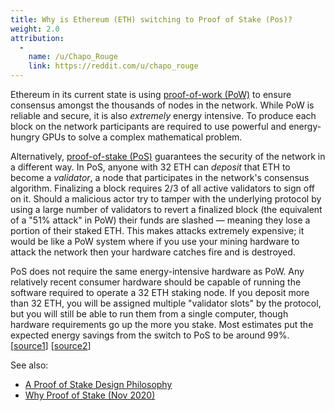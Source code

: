```yaml
---
title: Why is Ethereum (ETH) switching to Proof of Stake (Pos)?
weight: 2.0
attribution:
  -
    name: /u/Chapo_Rouge
    link: https://reddit.com/u/chapo_rouge
---
```


Ethereum in its current state is using [proof-of-work (PoW)](https://www.youtube.com/watch?v=3EUAcxhuoU4) to ensure consensus amongst the thousands of nodes in the network. While PoW is reliable and secure, it is also _extremely_ energy intensive. To produce each block on the network participants are required to use powerful and energy-hungry GPUs to solve a complex mathematical problem.

Alternatively, [proof-of-stake (PoS)](https://www.youtube.com/watch?v=psKDXvXdr7k) guarantees the security of the network in a different way. In PoS, anyone with 32 ETH can _deposit_ that ETH to become a _validator_, a node that participates in the network's consensus algorithm. Finalizing a block requires 2/3 of all active validators to sign off on it. Should a malicious actor try to tamper with the underlying protocol by using a large number of validators to revert a finalized block (the equivalent of a "51% attack" in PoW) their funds are slashed — meaning they lose a portion of their staked ETH. This makes attacks extremely expensive; it would be like a PoW system where if you use your mining hardware to attack the network then your hardware catches fire and is destroyed.

PoS does not require the same energy-intensive hardware as PoW. Any relatively recent consumer hardware should be capable of running the software required to operate a 32 ETH staking node. If you deposit more than 32 ETH, you will be assigned multiple "validator slots" by the protocol, but you will still be able to run them from a single computer, though hardware requirements go up the more you stake. Most estimates put the expected energy savings from the switch to PoS to be around 99%. [[source1](https://spectrum.ieee.org/computing/networks/ethereum-plans-to-cut-its-absurd-energy-consumption-by-99-percent)] [[source2](https://twitter.com/sigp_io/status/1374979655782989824)]

See also:

* [A Proof of Stake Design Philosophy](https://medium.com/@VitalikButerin/a-proof-of-stake-design-philosophy-506585978d51)
* [Why Proof of Stake (Nov 2020)](https://vitalik.ca/general/2020/11/06/pos2020.html)
